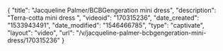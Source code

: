 {
    "title": "Jacqueline Palmer\/BCBGengeration mini dress",
    "description": "Terra-cotta mini dress ",
    "videoid": "170315236",
    "date_created": "1533943491",
    "date_modified": "1546466785",
    "type": "captivate",
    "layout": "video",
    "url": "\/v\/jacqueline-palmer-bcbgengeration-mini-dress\/170315236"
}